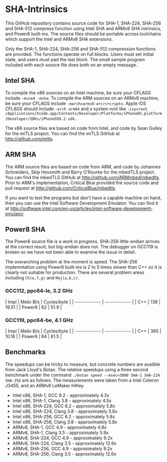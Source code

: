 # SHA-Intrinsics

This GitHub repository contains source code for SHA-1, SHA-224, SHA-256 and SHA-512 compress function using Intel SHA and ARMv8 SHA intrinsics, and Power8 built-ins. The source files should be portable across toolchains which support the Intel and ARMv8 SHA extensions.

Only the SHA-1, SHA-224, SHA-256 and SHA-512 compression functions are provided. The functions operate on full blocks. Users must set initial state, and users must pad the last block. The small sample program included with each source file does both on an empty message.

## Intel SHA

To compile the x86 sources on an Intel machine, be sure your CFLAGS include `-msse4 -msha`. To compile the ARM sources on an ARMv8 machine, be sure your CFLAGS include `-march=armv8-a+crc+crypto`. Apple iOS CFLAGS should include `-arch arm64` and a system root like `-isysroot  /Applications/Xcode.app/Contents/Developer/Platforms/iPhoneOS.platform/Developer/SDKs/iPhoneOS8.2.sdk`.

The x86 source files are based on code from Intel, and code by Sean Gulley for the miTLS project. You can find the miTLS GitHub at http://github.com/mitls.

## ARM SHA

The ARM source files are based on code from ARM, and code by Johannes Schneiders, Skip Hovsmith and Barry O'Rourke for the mbedTLS project. You can find the mbedTLS GitHub at http://github.com/ARMmbed/mbedtls. Prior to ARM's implementation, Critical Blue provided the source code and pull request at http://github.com/CriticalBlue/mbedtls.

If you want to test the programs but don't have a capable machine on hand, then you can use the Intel Software Development Emulator. You can find it at http://software.intel.com/en-us/articles/intel-software-development-emulator.

## Power8 SHA

The Power8 source file is a work in progress. SHA-256 little-endian arrives at the correct result, but big-endian does not. The debugger on GCC119 is broken so we have not been able to examine the issue in detail.

The overarching problem at the moment is speed. The SHA-256 implemntation using Power8 built-ins is 2 to 5 times slower than C++ so it is clearly not suitable for production. There are several problem areas including `Ch(e,f,g)` and `Maj(a,b,c)`.

### GCC112, ppc64-le, 3.2 GHz

| Impl  | Mebi-B/s | Cycles/byte |
| ------------- | ------------- |
| C++ | 138  | 19.51 |
| Power8 | 62 | 51.9 |

### GCC119, ppc64-be, 4.1 GHz

| Impl  | Mebi-B/s | Cycles/byte |
| ------------- | ------------- |
| C++ | 385  | 	10.16  |
| Power8 | 64 | 61.5 |

## Benchmarks

The speedups can be tricky to measure, but concrete numbers are availble from Jack Lloyd's Botan. The relative speedups using a three second benchmark under the command `./botan speed --msec=3000 SHA-1 SHA-224 SHA-256` are as follows. The measurements were taken from a Intel Celeron J3455, and an ARMv8 LeMaker HiKey.

* Intel x86, SHA-1, GCC 6.2 - approximately 4.3x
* Intel x86, SHA-1, Clang 3.8 - approximately 4.5x
* Intel x86, SHA-224, GCC 6.2 - approximately 5.8x
* Intel x86, SHA-224, Clang 3.8 - approximately 5.8x
* Intel x86, SHA-256, GCC 6.2 - approximately 5.8x
* Intel x86, SHA-256, Clang 3.8 - approximately 5.8x
* ARMv8, SHA-1, GCC 4.9 - approximately 4.8x
* ARMv8, SHA-1, Clang 3.5 - approximately 5.9x
* ARMv8, SHA-224, GCC 4.9 - approximately 9.2x
* ARMv8, SHA-224, Clang 3.5 - approximately 12.6x
* ARMv8, SHA-256, GCC 4.9 - approximately 9.2x
* ARMv8, SHA-256, Clang 3.5 - approximately 12.6x
